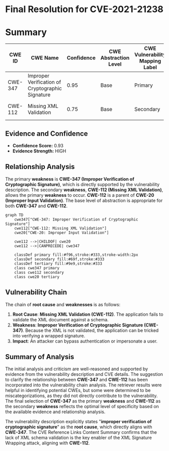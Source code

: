 # Final Resolution for CVE-2021-21238

# Summary
| CWE ID  | CWE Name                                          | Confidence | CWE Abstraction Level | CWE Vulnerability Mapping Label | CWE-Vulnerability Mapping Notes |
|---------|---------------------------------------------------|------------|-----------------------|---------------------------------|---------------------------------|
| CWE-347 | Improper Verification of Cryptographic Signature | 0.95       | Base                  | Primary                           | Allowed                         |
| CWE-112 | Missing XML Validation                            | 0.75       | Base                  | Secondary                         | Allowed; enables CWE-347           |

## Evidence and Confidence

*   **Confidence Score:** 0.93
*   **Evidence Strength:** HIGH

## Relationship Analysis
The primary **weakness** is **CWE-347 (Improper Verification of Cryptographic Signature)**, which is directly supported by the vulnerability description. The secondary **weakness**, **CWE-112 (Missing XML Validation)**, allows the primary **weakness** to occur. **CWE-112** is a parent of **CWE-20 (Improper Input Validation)**. The base level of abstraction is appropriate for both **CWE-347** and **CWE-112**.

```mermaid
graph TD
    cwe347["CWE-347: Improper Verification of Cryptographic Signature"]
    cwe112["CWE-112: Missing XML Validation"]
    cwe20["CWE-20: Improper Input Validation"]
    
    cwe112 -->|CHILDOF| cwe20
    cwe112 -->|CANPRECEDE| cwe347
    
    classDef primary fill:#f96,stroke:#333,stroke-width:2px
    classDef secondary fill:#69f,stroke:#333
    classDef tertiary fill:#9e9,stroke:#333
    class cwe347 primary
    class cwe112 secondary
    class cwe20 tertiary
```

## Vulnerability Chain
The chain of **root cause** and **weaknesses** is as follows:
1.  **Root Cause**: **Missing XML Validation (CWE-112)**. The application fails to validate the XML document against a schema.
2.  **Weakness**: **Improper Verification of Cryptographic Signature (CWE-347)**. Because the XML is not validated, the application can be tricked into verifying a wrapped signature.
3.  **Impact**: An attacker can bypass authentication or impersonate a user.

## Summary of Analysis
The initial analysis and criticism are well-reasoned and supported by evidence from the vulnerability description and CVE details. The suggestion to clarify the relationship between **CWE-347** and **CWE-112** has been incorporated into the vulnerability chain analysis. The retriever results were helpful in identifying potential CWEs, but some were determined to be miscategorizations, as they did not directly contribute to the vulnerability. The final selection of **CWE-347** as the primary **weakness** and **CWE-112** as the secondary **weakness** reflects the optimal level of specificity based on the available evidence and relationship analysis.

The vulnerability description explicitly states "**improper verification of cryptographic signature**" as the **root cause**, which directly aligns with **CWE-347**. The CVE Reference Links Content Summary confirms that the lack of XML schema validation is the key enabler of the XML Signature Wrapping attack, aligning with **CWE-112**.